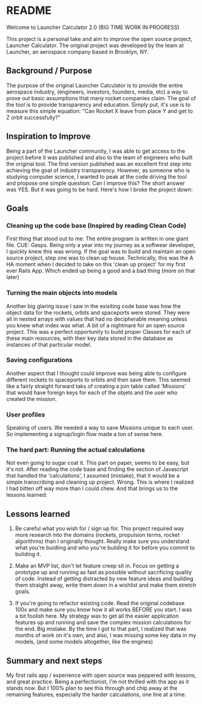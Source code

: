 # README

Welcome to Launcher Calculator 2.0 (BIG TIME WORK IN PROGRESS)

This project is a personal take and aim to improve the open source project, Launcher Calculator. The original project was developed by the team at Launcher, an aerospace company based in Brooklyn, NY.

## Background / Purpose

The purpose of the original Launcher Calculator is to provide the entire aerospace industry, (engineers, investors, founders, media, etc) a way to prove out basic assumptions that many rocket companies claim. The goal of the tool is to provide transparency and education. Simply put, it's use is to measure this simple equation: "Can Rocket X leave from place Y and get to Z orbit successfully?"

## Inspiration to Improve

Being a part of the Launcher community, I was able to get access to the project before it was published and also to the team of engineers who built the original tool. The first version published was an excellent first step into achieving the goal of industry transparency. However, as someone who is studying computer science, I wanted to peak at the code driving the tool and propose one simple question: Can I improve this? The short answer was YES. But it was going to be hard. Here's how I broke the project down:

## Goals

### Cleaning up the code base (Inspired by reading Clean Code)

First thing that stood out to me: The entire program is written in one giant file. CUE: Gasps. Being only a year into my journey as a softwear developer, I quickly knew this was wrong. If the goal was to build and maintain an open source project, step one was to clean up house. Technically, this was the A HA moment when I decided to take on this 'clean up project' for my first ever Rails App. Which ended up being a good and a bad thing (more on that later)

### Turning the main objects into models

Another big glaring issue I saw in the exisiting code base was how the object data for the rockets, orbits and spaceports were stored. They were all in nested arrays with values that had no decipherable meaning unless you knew what index was what. A bit of a nightmare for an open source project. This was a perfect opportunity to build proper Classes for each of these main resources, with their key data stored in the database as instances of that particular model.

### Saving configurations

Another aspect that I thought could improve was being able to configure different rockets to spaceports to orbits and then save them. This seemed like a fairly straight forward taks of creating a join table called 'Missions' that would have foreign keys for each of the objets and the user who created the mission.

### User profiles

Speaking of users. We needed a way to save Missions unique to each user. So implementing a signup/login flow made a ton of sense here.

### The hard part: Running the actual calculations

Not even going to sugar coat it. This part on paper, seems to be easy, but it's not. After reading the code base and finding the section of Javascript that handled the 'calculations', I assumed (mistake), that it would be a simple transcribing and cleaning up project. Wrong. This is where I realized I had bitten off way more than I could chew. And that brings us to the lessons learned:

## Lessons learned

1. Be careful what you wish for / sign up for. This project required way more research into the domains (rockets, propulsion terms, rocket algorithms) than I originally thought. Really make sure you understand what you're buidling and who you're building it for before you commit to buliding it.

2. Make an MVP list, don't let feature creep sit in. Focus on getting a prototype up and running as fast as possible without sacrificing quality of code. Instead of getting distracted by new feature ideas and building them straight away, write them down in a wishlist and make them stretch goals.

3. If you're going to refactor existing code. Read the original codebase 100x and make sure you know how it all works BEFORE you start. I was a bit foolish here. My strategy was to get all the easier application features up and running and save the complex mission calculations for the end. Big mistake. By the time I got to that part, I realized that was months of work on it's own, and also, I was missing some key data in my models, (and some models altogether, like the engines)

## Summary and next steps

My first rails app / experience with open source was peppered with lessons, and great practice. Being a perfectionist, I'm not thrilled with the app as it stands now. But I 100% plan to see this through and chip away at the remaining features, especially the harder calculations, one line at a time.
